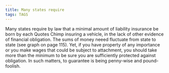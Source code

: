 ```yaml
---
title: Many states require
tags: TAGS
---
```


Many states require by law that a minimal amount of liability insurance be born by each Quotes Chimp insuring a vehicle, in the lack of other evidence of financial obligation. The sums of money neeed fluctuate from state to state (see graph on page 115). Yet, if you have property of any importance or you make wages that could be subject to attachment, you should take more than the minimum to be sure you are sufficiently protected against obligation. In such matters, to guarantee is being penny-wise and pound-foolish.
